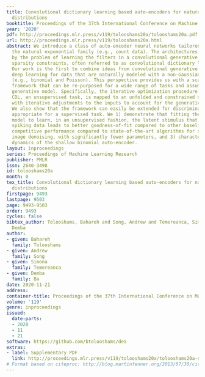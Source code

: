 ```yaml
---
title: Convolutional dictionary learning based auto-encoders for natural exponential-family
  distributions
booktitle: Proceedings of the 37th International Conference on Machine Learning
year: '2020'
pdf: http://proceedings.mlr.press/v119/tolooshams20a/tolooshams20a.pdf
url: http://proceedings.mlr.press/v119/tolooshams20a.html
abstract: We introduce a class of auto-encoder neural networks tailored to data from
  the natural exponential family (e.g., count data). The architectures are inspired
  by the problem of learning the filters in a convolutional generative model with
  sparsity constraints, often referred to as convolutional dictionary learning (CDL).
  Our work is the first to combine ideas from convolutional generative models and
  deep learning for data that are naturally modeled with a non-Gaussian distribution
  (e.g., binomial and Poisson). This perspective provides us with a scalable and flexible
  framework that can be re-purposed for a wide range of tasks and assumptions on the
  generative model. Specifically, the iterative optimization procedure for solving
  CDL, an unsupervised task, is mapped to an unfolded and constrained neural network,
  with iterative adjustments to the inputs to account for the generative distribution.
  We also show that the framework can easily be extended for discriminative training,
  appropriate for a supervised task. We 1) demonstrate that fitting the generative
  model to learn, in an unsupervised fashion, the latent stimulus that underlies neural
  spiking data leads to better goodness-of-fit compared to other baselines, 2) show
  competitive performance compared to state-of-the-art algorithms for supervised Poisson
  image denoising, with significantly fewer parameters, and 3) characterize the gradient
  dynamics of the shallow binomial auto-encoder.
layout: inproceedings
series: Proceedings of Machine Learning Research
publisher: PMLR
issn: 2640-3498
id: tolooshams20a
month: 0
tex_title: Convolutional dictionary learning based auto-encoders for natural exponential-family
  distributions
firstpage: 9493
lastpage: 9503
page: 9493-9503
order: 9493
cycles: false
bibtex_author: Tolooshams, Bahareh and Song, Andrew and Temereanca, Simona and Ba,
  Demba
author:
- given: Bahareh
  family: Tolooshams
- given: Andrew
  family: Song
- given: Simona
  family: Temereanca
- given: Demba
  family: Ba
date: 2020-11-21
address: 
container-title: Proceedings of the 37th International Conference on Machine Learning
volume: '119'
genre: inproceedings
issued:
  date-parts:
  - 2020
  - 11
  - 21
software: https://github.com/btolooshams/dea
extras:
- label: Supplementary PDF
  link: http://proceedings.mlr.press/v119/tolooshams20a/tolooshams20a-supp.pdf
# Format based on citeproc: http://blog.martinfenner.org/2013/07/30/citeproc-yaml-for-bibliographies/
---
```

